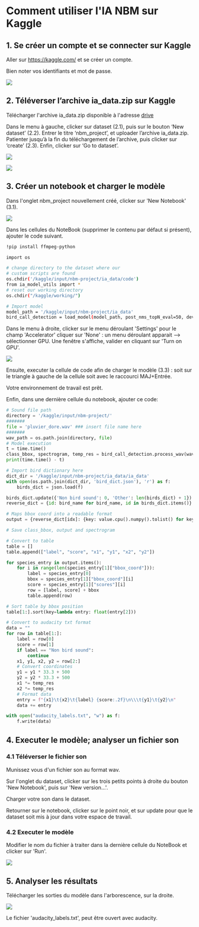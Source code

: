 # Comment utiliser l'IA NBM sur Kaggle

## 1. Se créer un compte et se connecter sur Kaggle

Aller sur https://kaggle.com/ et se créer un compte.

Bien noter vos identifiants et mot de passe.

![](./000_kaggle_login.png)

## 2. Téléverser l’archive ia_data.zip sur Kaggle

Télécharger l'archive ia\_data.zip disponible à l'adresse [drive](https://drive.google.com/drive/folders/15k_wi3ci1QbVysdBDAmXE_ZGj4NnXmk1?usp=sharing)

Dans le menu à gauche, clicker sur dataset (2.1), puis sur le bouton ‘New dataset’ (2.2).
Entrer le titre ‘nbm_project’, et uploader l’archive ia_data.zip.
Patienter jusqu’à la fin du téléchargement de l’archive, puis clicker sur ‘create’ (2.3).
Enfin, clicker sur ‘Go to dataset’.

![](./002_create_new_dataset_button.png)

![](./003_upload_dataset.png)

## 3. Créer un notebook et charger le modèle

Dans l'onglet nbm_project nouvellement créé, clicker sur 'New Notebook' (3.1).

![](./004_create_new_notebook.png)

Dans les cellules du NoteBook (supprimer le contenu par défaut si présent), ajouter le code suivant.

```bash
!pip install ffmpeg-python

import os

# change directory to the dataset where our
# custom scripts are found
os.chdir('/kaggle/input/nbm-project/ia_data/code')
from ia_model_utils import *
# reset our working directory
os.chdir("/kaggle/working/")

# Import model
model_path = '/kaggle/input/nbm-project/ia_data'
bird_call_detection = load_model(model_path, post_nms_topN_eval=50, device='cuda')
```

Dans le menu à droite, clicker sur le menu déroulant 'Settings' pour le champ 'Accelerator' cliquer sur 'None' : un menu déroulant apparait --> sélectionner GPU. Une fenêtre s'affiche, valider en cliquant sur 'Turn on GPU'. 

![](./005_run_first_part_code_and_activate_gpu.png)

Ensuite, executer la cellule de code afin de charger le modèle (3.3) : soit sur le triangle à gauche de la cellule soit avec le raccourci MAJ+Entrée. 



Votre environnement de travail est prêt.

Enfin, dans une dernière cellule du notebook, ajouter ce code:

```python
# Sound file path
directory = '/kaggle/input/nbm-project/'
#######
file = 'pluvier_dore.wav' ### insert file name here
#######
wav_path = os.path.join(directory, file)
# Model execution
t = time.time()
class_bbox, spectrogram, temp_res = bird_call_detection.process_wav(wav_path, min_score=0.5)
print(time.time() - t)

# Import bird dictionary here
dict_dir = '/kaggle/input/nbm-project/ia_data/ia_data'
with open(os.path.join(dict_dir, 'bird_dict.json'), 'r') as f:
    birds_dict = json.load(f)

birds_dict.update({'Non bird sound': 0, 'Other': len(birds_dict) + 1})
reverse_dict = {id: bird_name for bird_name, id in birds_dict.items()}

# Maps bbox coord into a readable format
output = {reverse_dict[idx]: {key: value.cpu().numpy().tolist() for key, value in class_bbox[str(idx)].items()} for idx in range(len(reverse_dict)) if len(class_bbox[str(idx)]['bbox_coord']) > 0}

# Save class_bbox, output and spectrogram

# Convert to table
table = []
table.append(["label", "score", "x1", "y1", "x2", "y2"])

for species_entry in output.items():
    for i in range(len(species_entry[1]["bbox_coord"])):
        label = species_entry[0]
        bbox = species_entry[1]["bbox_coord"][i]
        score = species_entry[1]["scores"][i]
        row = [label, score] + bbox
        table.append(row)

# Sort table by bbox position
table[1:].sort(key=lambda entry: float(entry[2]))

# Convert to audacity txt format
data = ""
for row in table[1:]:
    label = row[0]
    score = row[1]
    if label == "Non bird sound":
        continue
    x1, y1, x2, y2 = row[2:]
    # Convert coordinates
    y1 = y1 * 33.3 + 500
    y2 = y2 * 33.3 + 500
    x1 *= temp_res
    x2 *= temp_res
    # Format data
    entry = f"{x1}\t{x2}\t{label} {score:.2f}\n\\\t{y1}\t{y2}\n"
    data += entry

with open("audacity_labels.txt", "w") as f:
    f.write(data)
```

## 4. Executer le modèle; analyser un fichier son

### 4.1 Téléverser le fichier son

Munissez vous d'un fichier son au format wav.

Sur l'onglet du dataset, clicker sur les trois petits points à droite du bouton 'New Notebook', puis sur 'New version...'.

Charger votre son dans le dataset.

Retourner sur le notebook, clicker sur le point noir, et sur update pour que le dataset soit mis à jour dans votre espace de travail.

### 4.2 Executer le modèle

Modifier le nom du fichier à traiter dans la dernière cellule du NoteBook et clicker sur 'Run'.

![](./006_run_modele.png)

## 5. Analyser les résultats

Télécharger les sorties du modèle dans l'arborescence, sur la droite.

![](./007_get_output_labels_audacity.png)

Le fichier 'audacity_labels.txt', peut être ouvert avec audacity.
